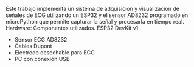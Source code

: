 Este trabajo implementa  un sistema de adquisicion  y visualizacion de señales de ECG utilizando un ESP32 y el sensor AD8232 programado en microPython que permite  capturar la señal y procesarla en tiempo real.
Hardware: Componentes utilizados.
ESP32 DevKit v1
- Sensor ECG AD8232
- Cables Dupont
- Electrodo desechable para ECG
- PC con conexión USB
